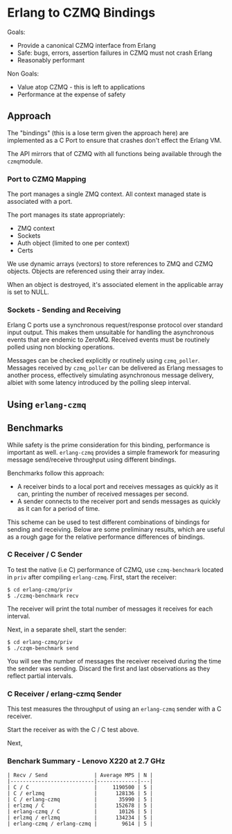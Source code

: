 # Erlang to CZMQ Bindings

Goals:

- Provide a canonical CZMQ interface from Erlang
- Safe: bugs, errors, assertion failures in CZMQ must not crash Erlang
- Reasonably performant

Non Goals:

- Value atop CZMQ - this is left to applications
- Performance at the expense of safety

## Approach

The "bindings" (this is a lose term given the approach here) are
implemented as a C Port to ensure that crashes don't effect the Erlang VM.

The API mirrors that of CZMQ with all functions being available through the
`czmq`module.

### Port to CZMQ Mapping

The port manages a single ZMQ context. All context managed state is associated
with a port.

The port manages its state appropriately:

- ZMQ context
- Sockets
- Auth object (limited to one per context)
- Certs

We use dynamic arrays (vectors) to store references to ZMQ and CZMQ
objects. Objects are referenced using their array index.

When an object is destroyed, it's associated element in the applicable array is
set to NULL.

### Sockets - Sending and Receiving

Erlang C ports use a synchronous request/response protocol over standard input
output. This makes them unsuitable for handling the asynchronous events that
are endemic to ZeroMQ. Received events must be routinely polled using non
blocking operations.

Messages can be checked explicitly or routinely using `czmq_poller`. Messages
received by `czmq_poller` can be delivered as Erlang messages to another
process, effectively simulating asynchronous message delivery, albiet with some
latency introduced by the polling sleep interval.

## Using `erlang-czmq`

## Benchmarks

While safety is the prime consideration for this binding, performance is
important as well. `erlang-czmq` provides a simple framework for measuring
message send/receive throughput using different bindings.

Benchmarks follow this approach:

- A receiver binds to a local port and receives messages as quickly as it can,
  printing the number of received messages per second.
- A sender connects to the receiver port and sends messages as quickly as it
  can for a period of time.

This scheme can be used to test different combinations of bindings for sending
and receiving. Below are some preliminary results, which are useful as a rough
gage for the relative performance differences of bindings.

### C Receiver / C Sender

To test the native (i.e C) performance of CZMQ, use `czmq-benchmark` located in
`priv` after compiling `erlang-czmq`. First, start the receiver:

    $ cd erlang-czmq/priv
    $ ./czmq-benchmark recv

The receiver will print the total number of messages it receives for each
interval.

Next, in a separate shell, start the sender:

    $ cd erlang-czmq/priv
	$ ./czqm-benchmark send

You will see the number of messages the receiver received during the time the
sender was sending. Discard the first and last observations as they reflect
partial intervals.

### C Receiver / erlang-czmq Sender

This test measures the throughput of using an `erlang-czmq` sender with a C
receiver.

Start the receiver as with the C / C test above.

Next,

### Benchark Summary - Lenovo X220 at 2.7 GHz

    | Recv / Send               | Average MPS | N |
	|---------------------------|-------------|---|
    | C / C                     |     1190500 | 5 |
    | C / erlzmq                |      128136 | 5 |
	| C / erlang-czmq           |       35990 | 5 |
	| erlzmq / C                |      152678 | 5 |
	| erlang-czmq / C           |       10126 | 5 |
	| erlzmq / erlzmq           |      134234 | 5 |
	| erlang-czmq / erlang-czmq |        9614 | 5 |
